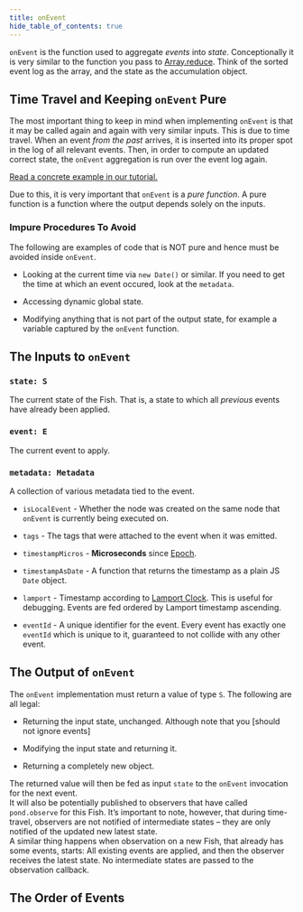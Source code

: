 ```yaml
---
title: onEvent
hide_table_of_contents: true
---
```


`onEvent` is the function used to aggregate _events_ into _state_. Conceptionally it is very similar
to the function you pass to
[Array.reduce](https://developer.mozilla.org/en-US/docs/Web/JavaScript/Reference/Global_Objects/Array/reduce). Think
of the sorted event log as the array, and the state as the accumulation object.

## Time Travel and Keeping `onEvent` Pure

The most important thing to keep in mind when implementing `onEvent` is that it may be called again
and again with very similar inputs. This is due to time travel. When an event _from the past_
arrives, it is inserted into its proper spot in the log of all relevant events. Then, in order to
compute an updated correct state, the `onEvent` aggregation is run over the event log again.

[Read a concrete example in our tutorial.]()

Due to this, it is very important that `onEvent` is a _pure function_. A pure function is a function
where the output depends solely on the inputs.

### Impure Procedures To Avoid

The following are examples of code that is NOT pure and hence must be avoided inside `onEvent`.

- Looking at the current time via `new Date()` or similar. If you need to get the time at which an
  event occured, look at the `metadata`.
  
- Accessing dynamic global state.

- Modifying anything that is not part of the output state, for example a variable captured by the
  `onEvent` function.


## The Inputs to `onEvent`

### `state: S`

The current state of the Fish. That is, a state to which all _previous_ events have already been
applied.
  
### `event: E`

The current event to apply.

### `metadata: Metadata`

A collection of various metadata tied to the event.

- `isLocalEvent` - Whether the node was created on the same node that `onEvent` is currently being executed on.

- `tags` - The tags that were attached to the event when it was emitted.

- `timestampMicros` - **Microseconds** since [Epoch](https://en.wikipedia.org/wiki/Unix_time).

- `timestampAsDate` - A function that returns the timestamp as a plain JS `Date` object.

- `lamport` - Timestamp according to [Lamport
  Clock](https://en.wikipedia.org/wiki/Lamport_timestamp). This is useful for debugging. Events
  are fed ordered by Lamport timestamp ascending.
  
- `eventId` - A unique identifier for the event. Every event has exactly one `eventId` which is unique
  to it, guaranteed to not collide with any other event.

## The Output of `onEvent`

The `onEvent` implementation must return a value of type `S`. The following are all legal:

- Returning the input state, unchanged. Although note that you [should not ignore events]

- Modifying the input state and returning it.

- Returning a completely new object.

The returned value will then be fed as input `state` to the `onEvent` invocation for the next
event.  
It will also be potentially published to observers that have called `pond.observe` for this
Fish. It’s important to note, however, that during time-travel, observers are not notified of
intermediate states – they are only notified of the updated new latest state.  
A similar thing happens when observation on a new Fish, that already has some events, starts: All
existing events are applied, and then the observer receives the latest state. No intermediate
states are passed to the observation callback.

## The Order of Events

